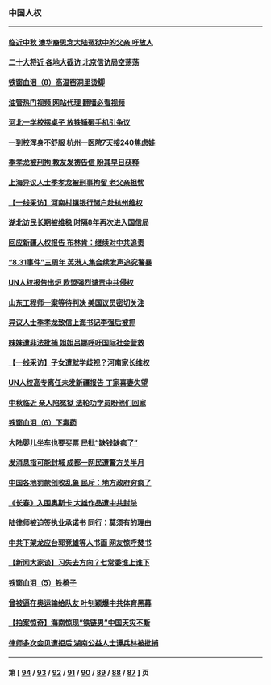 ### 中国人权
---
#### [临近中秋 澳华裔思念大陆冤狱中的父亲 吁放人](../../pages/ncid278/n13816551.md?09051645) 
#### [二十大将近 各地大截访 北京信访局空荡荡](../../pages/ncid278/n13816761.md?09051645) 
#### [铁窗血泪（8）高温窑洞里烫脚](../../pages/ncid278/n13816073.md?09051645) 
#### [油管热门视频 网站代理 翻墙必看视频](http://209.222.30.114:81/youtube.html?09051645)
#### [河北一学校摆桌子 放铁锤砸手机引争议](../../pages/ncid278/n13816760.md?09051645) 
#### [一到校浑身不舒服 杭州一医院7天接240焦虑娃](../../pages/ncid278/n13816743.md?09051645) 
#### [季孝龙被刑拘 教友发祷告信 盼其早日获释](../../pages/ncid278/n13816586.md?09051645) 
#### [上海异议人士季孝龙被刑事拘留 老父亲担忧](../../pages/ncid278/n13816449.md?09051645) 
#### [【一线采访】河南村镇银行储户赴杭州维权](../../pages/ncid278/n13816151.md?09051645) 
#### [湖北访民长期被维稳 时隔8年再次进入国信局](../../pages/ncid278/n13816084.md?09051645) 
#### [回应新疆人权报告 布林肯：继续对中共追责](../../pages/ncid278/n13815660.md?09051645) 
#### [“8.31事件”三周年 英港人集会续发声追究警暴](../../pages/ncid278/n13815643.md?09051645) 
#### [UN人权报告出炉 欧盟强烈谴责中共侵权](../../pages/ncid278/n13815391.md?09051645) 
#### [山东工程师一案等待判决 美国议员密切关注](../../pages/ncid278/n13815065.md?09051645) 
#### [异议人士季孝龙致信上海书记李强后被抓](../../pages/ncid278/n13815171.md?09051645) 
#### [妹妹遭非法批捕 姐姐吕娜呼吁国际社会营救](../../pages/ncid278/n13814832.md?09051645) 
#### [【一线采访】子女遭就学歧视？河南家长维权](../../pages/ncid278/n13814638.md?09051645) 
#### [UN人权高专离任未发新疆报告 丁家喜妻失望](../../pages/ncid278/n13814673.md?09051645) 
#### [中秋临近 亲人陷冤狱 法轮功学员盼他们回家](../../pages/ncid278/n13814674.md?09051645) 
#### [铁窗血泪（6）下毒药](../../pages/ncid278/n13793192.md?09051645) 
#### [大陆婴儿坐车也要买票 民批“缺钱缺疯了”](../../pages/ncid278/n13814495.md?09051645) 
#### [发消息指可能封城 成都一网民遭警方关半月](../../pages/ncid278/n13814178.md?09051645) 
#### [中国各地罚款创收乱象 民斥：地方政府穷疯了](../../pages/ncid278/n13813735.md?09051645) 
#### [《长春》入围奥斯卡 大雄作品遭中共封杀](../../pages/ncid278/n13813594.md?09051645) 
#### [陆律师被迫签执业承诺书 同行：莫须有的理由](../../pages/ncid278/n13813299.md?09051645) 
#### [中共下架龙应台郭竞雄等人书画 网友惊呼焚书](../../pages/ncid278/n13812903.md?09051645) 
#### [【新闻大家谈】习失去方向？七常委谁上谁下](../../pages/ncid278/n13813143.md?09051645) 
#### [铁窗血泪（5）铁椅子](../../pages/ncid278/n13805871.md?09051645) 
#### [曾被逼在奥运输给队友 叶钊颖爆中共体育黑幕](../../pages/ncid278/n13811680.md?09051645) 
#### [【拍案惊奇】海南惊现“铁链男”中国天灾不断](../../pages/ncid278/n13810847.md?09051645) 
#### [律师多次会见遭拒后 湖南公益人士谭兵林被批捕](../../pages/ncid278/n13811523.md?09051645) 

---
#### 第 [ [94](./94.md?09051645) / [93](./93.md?09051645) / [92](./92.md?09051645) / [91](./91.md?09051645) / [90](./90.md?09051645) / [89](./89.md?09051645) / [88](./88.md?09051645) / [87](./87.md?09051645) ] 页
